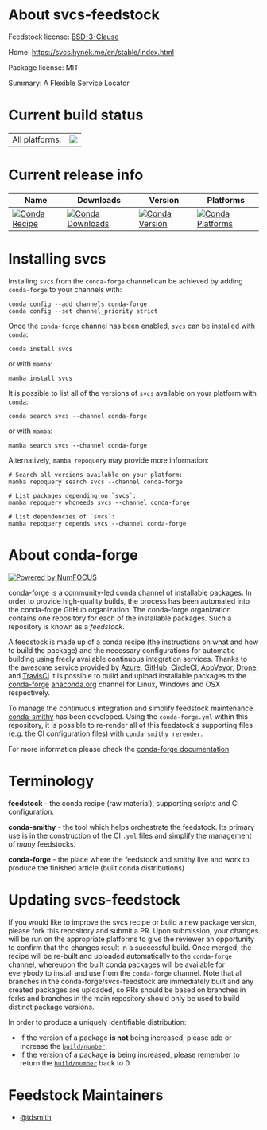 About svcs-feedstock
====================

Feedstock license: [BSD-3-Clause](https://github.com/conda-forge/svcs-feedstock/blob/main/LICENSE.txt)

Home: https://svcs.hynek.me/en/stable/index.html

Package license: MIT

Summary: A Flexible Service Locator

Current build status
====================


<table><tr><td>All platforms:</td>
    <td>
      <a href="https://dev.azure.com/conda-forge/feedstock-builds/_build/latest?definitionId=25485&branchName=main">
        <img src="https://dev.azure.com/conda-forge/feedstock-builds/_apis/build/status/svcs-feedstock?branchName=main">
      </a>
    </td>
  </tr>
</table>

Current release info
====================

| Name | Downloads | Version | Platforms |
| --- | --- | --- | --- |
| [![Conda Recipe](https://img.shields.io/badge/recipe-svcs-green.svg)](https://anaconda.org/conda-forge/svcs) | [![Conda Downloads](https://img.shields.io/conda/dn/conda-forge/svcs.svg)](https://anaconda.org/conda-forge/svcs) | [![Conda Version](https://img.shields.io/conda/vn/conda-forge/svcs.svg)](https://anaconda.org/conda-forge/svcs) | [![Conda Platforms](https://img.shields.io/conda/pn/conda-forge/svcs.svg)](https://anaconda.org/conda-forge/svcs) |

Installing svcs
===============

Installing `svcs` from the `conda-forge` channel can be achieved by adding `conda-forge` to your channels with:

```
conda config --add channels conda-forge
conda config --set channel_priority strict
```

Once the `conda-forge` channel has been enabled, `svcs` can be installed with `conda`:

```
conda install svcs
```

or with `mamba`:

```
mamba install svcs
```

It is possible to list all of the versions of `svcs` available on your platform with `conda`:

```
conda search svcs --channel conda-forge
```

or with `mamba`:

```
mamba search svcs --channel conda-forge
```

Alternatively, `mamba repoquery` may provide more information:

```
# Search all versions available on your platform:
mamba repoquery search svcs --channel conda-forge

# List packages depending on `svcs`:
mamba repoquery whoneeds svcs --channel conda-forge

# List dependencies of `svcs`:
mamba repoquery depends svcs --channel conda-forge
```


About conda-forge
=================

[![Powered by
NumFOCUS](https://img.shields.io/badge/powered%20by-NumFOCUS-orange.svg?style=flat&colorA=E1523D&colorB=007D8A)](https://numfocus.org)

conda-forge is a community-led conda channel of installable packages.
In order to provide high-quality builds, the process has been automated into the
conda-forge GitHub organization. The conda-forge organization contains one repository
for each of the installable packages. Such a repository is known as a *feedstock*.

A feedstock is made up of a conda recipe (the instructions on what and how to build
the package) and the necessary configurations for automatic building using freely
available continuous integration services. Thanks to the awesome service provided by
[Azure](https://azure.microsoft.com/en-us/services/devops/), [GitHub](https://github.com/),
[CircleCI](https://circleci.com/), [AppVeyor](https://www.appveyor.com/),
[Drone](https://cloud.drone.io/welcome), and [TravisCI](https://travis-ci.com/)
it is possible to build and upload installable packages to the
[conda-forge](https://anaconda.org/conda-forge) [anaconda.org](https://anaconda.org/)
channel for Linux, Windows and OSX respectively.

To manage the continuous integration and simplify feedstock maintenance
[conda-smithy](https://github.com/conda-forge/conda-smithy) has been developed.
Using the ``conda-forge.yml`` within this repository, it is possible to re-render all of
this feedstock's supporting files (e.g. the CI configuration files) with ``conda smithy rerender``.

For more information please check the [conda-forge documentation](https://conda-forge.org/docs/).

Terminology
===========

**feedstock** - the conda recipe (raw material), supporting scripts and CI configuration.

**conda-smithy** - the tool which helps orchestrate the feedstock.
                   Its primary use is in the construction of the CI ``.yml`` files
                   and simplify the management of *many* feedstocks.

**conda-forge** - the place where the feedstock and smithy live and work to
                  produce the finished article (built conda distributions)


Updating svcs-feedstock
=======================

If you would like to improve the svcs recipe or build a new
package version, please fork this repository and submit a PR. Upon submission,
your changes will be run on the appropriate platforms to give the reviewer an
opportunity to confirm that the changes result in a successful build. Once
merged, the recipe will be re-built and uploaded automatically to the
`conda-forge` channel, whereupon the built conda packages will be available for
everybody to install and use from the `conda-forge` channel.
Note that all branches in the conda-forge/svcs-feedstock are
immediately built and any created packages are uploaded, so PRs should be based
on branches in forks and branches in the main repository should only be used to
build distinct package versions.

In order to produce a uniquely identifiable distribution:
 * If the version of a package **is not** being increased, please add or increase
   the [``build/number``](https://docs.conda.io/projects/conda-build/en/latest/resources/define-metadata.html#build-number-and-string).
 * If the version of a package **is** being increased, please remember to return
   the [``build/number``](https://docs.conda.io/projects/conda-build/en/latest/resources/define-metadata.html#build-number-and-string)
   back to 0.

Feedstock Maintainers
=====================

* [@tdsmith](https://github.com/tdsmith/)

